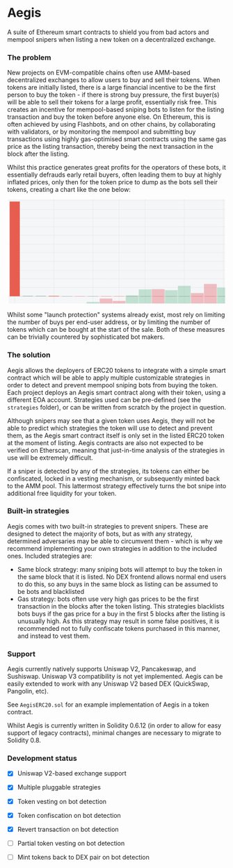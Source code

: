 # Aegis

A suite of Ethereum smart contracts to shield you from bad actors and mempool snipers when listing a new token on a decentralized exchange.

### The problem

New projects on EVM-compatible chains often use AMM-based decentralized exchanges to allow users to buy and sell their tokens. When tokens are initially listed, there is a large financial incentive to be the first person to buy the token - if there is strong buy pressure, the first buyer(s) will be able to sell their tokens for a large profit, essentially risk free. This creates an incentive for mempool-based sniping bots to listen for the listing transaction and buy the token before anyone else. On Ethereum, this is often achieved by using Flashbots, and on other chains, by collaborating with validators, or by monitoring the mempool and submitting buy transactions using highly gas-optimised smart contracts using the same gas price as the listing transaction, thereby being the next transaction in the block after the listing.

Whilst this practice generates great profits for the operators of these bots, it essentially defrauds early retail buyers, often leading them to buy at highly inflated prices, only then for the token price to dump as the bots sell their tokens, creating a chart like the one below:
<div align="center">
    <img src="chart.png"></img>
</div>

Whilst some "launch protection" systems already exist, most rely on limiting the number of buys per end-user address, or by limiting the number of tokens which can be bought at the start of the sale. Both of these measures can be trivially countered by sophisticated bot makers.

### The solution

Aegis allows the deployers of ERC20 tokens to integrate with a simple smart contract which will be able to apply multiple customizable strategies in order to detect and prevent mempool sniping bots from buying the token. Each project deploys an Aegis smart contract along with their token, using a different EOA account. Strategies used can be pre-defined (see the `strategies` folder), or can be written from scratch by the project in question. 

Although snipers may see that a given token uses Aegis, they will not be able to predict which strategies the token will use to detect and prevent them, as the Aegis smart contract itself is only set in the listed ERC20 token at the moment of listing. Aegis contracts are also not expected to be verified on Etherscan, meaning that just-in-time analysis of the strategies in use will be extremely difficult.

If a sniper is detected by any of the strategies, its tokens can either be confiscated, locked in a vesting mechanism, or subsequently minted back to the AMM pool. This lattermost strategy effectively turns the bot snipe into additional free liquidity for your token.

### Built-in strategies

Aegis comes with two built-in strategies to prevent snipers. These are designed to detect the majority of bots, but as with any strategy, determined adversaries may be able to circumvent them - which is why we recommend implementing your own strategies in addition to the included ones. Included strategies are:

- Same block strategy: many sniping bots will attempt to buy the token in the same block that it is listed. No DEX frontend allows normal end users to do this, so any buys in the same block as listing can be assumed to be bots and blacklisted
- Gas strategy: bots often use very high gas prices to be the first transaction in the blocks after the token listing. This strategies blacklists bots buys if the gas price for a buy in the first 5 blocks after the listing is unusually high. As this strategy may result in some false positives, it is recommended not to fully confiscate tokens purchased in this manner, and instead to vest them.

### Support

Aegis currently natively supports Uniswap V2, Pancakeswap, and Sushiswap. Uniswap V3 compatibility is not yet implemented. Aegis can be easily extended to work with any Uniswap V2 based DEX (QuickSwap, Pangolin, etc).

See `AegisERC20.sol` for an example implementation of Aegis in a token contract.

Whilst Aegis is currently written in Solidity 0.6.12 (in order to allow for easy support of legacy contracts), minimal changes are necessary to migrate to Solidity 0.8.

### Development status

- [x] Uniswap V2-based exchange support
- [x] Multiple pluggable strategies
- [x] Token vesting on bot detection
- [x] Token confiscation on bot detection
- [x] Revert transaction on bot detection
- [ ] Partial token vesting on bot detection
- [ ] Mint tokens back to DEX pair on bot detection

